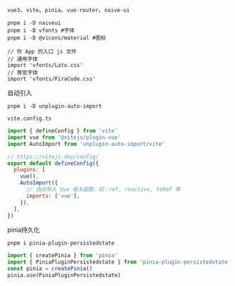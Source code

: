 
`vue3`、`vite`、`pinia`、`vue-router`、`naive-ui`

```
pnpm i -D naiveui
pnpm i -D vfonts #字体
pnpm i -D @vicons/material #图标
```

```
// 你 App 的入口 js 文件
// 通用字体
import 'vfonts/Lato.css'
// 等宽字体
import 'vfonts/FiraCode.css'
```

自动引入
```
pnpm i -D unplugin-auto-import 
```
`vite.config.ts`
```js
import { defineConfig } from 'vite'
import vue from '@vitejs/plugin-vue'
import AutoImport from 'unplugin-auto-import/vite'

// https://vitejs.dev/config/
export default defineConfig({
  plugins: [
    vue(),
    AutoImport({
      // 自动导入 Vue 相关函数，如：ref, reactive, toRef 等
      imports: ['vue'],
    }),
  ],
})
```


pinia持久化
```
pnpm i pinia-plugin-persistedstate
```

```js
import { createPinia } from 'pinia'
import { PiniaPluginPersistedstate } from 'pinia-plugin-persistedstate'
const pinia = createPinia()
pinia.use(PiniaPluginPersistedstate)
```



